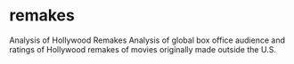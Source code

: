 # remakes
Analysis of Hollywood Remakes
Analysis of global box office audience and ratings of Hollywood remakes of movies originally made outside the U.S.
